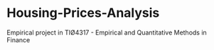 # Housing-Prices-Analysis
Empirical project in TIØ4317 - Empirical and Quantitative Methods in Finance
